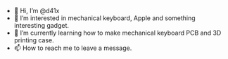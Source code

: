 - 👋 Hi, I’m @d41x
- 👀 I’m interested in mechanical keyboard, Apple and something interesting gadget.
- 🌱 I’m currently learning how to make mechanical keyboard PCB and 3D printing case.
- 📫 How to reach me to leave a message.

<!---
d41x/d41x is a ✨ special ✨ repository because its `README.md` (this file) appears on your GitHub profile.
You can click the Preview link to take a look at your changes.
--->
